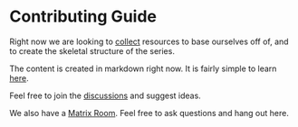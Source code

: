 # Contributing Guide

Right now we are looking to [collect](https://github.com/Aman9das/Our_Free_Software/discussions/2) resources to base ourselves off of, and to create the skeletal structure of the series.

The content is created in markdown right now. It is fairly simple to learn [here](https://www.markdowntutorial.com/).

Feel free to join the [discussions](https://github.com/Aman9das/Our_Free_Software/discussions/1) and suggest ideas.

We also have a [Matrix Room](https://matrix.to/#/#Our_Free_Software:matrix.org). Feel free to ask questions and hang out here.